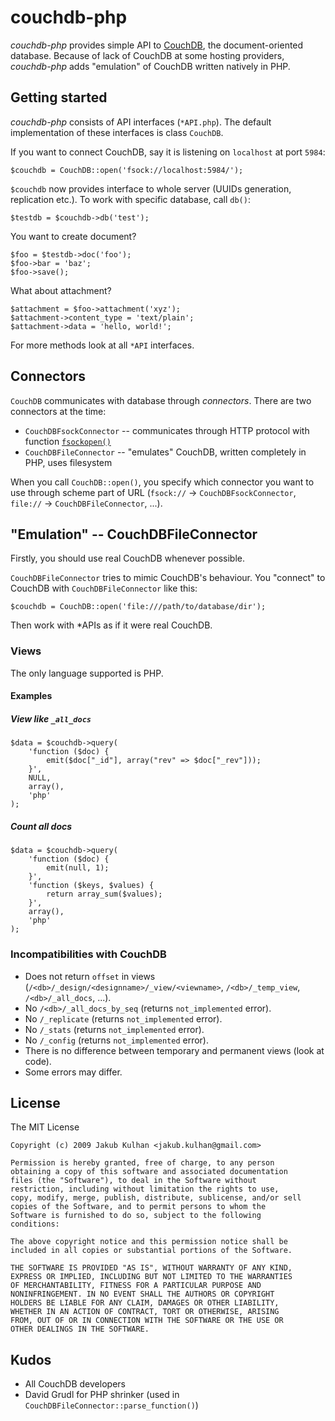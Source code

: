 # couchdb-php

*couchdb-php* provides simple API to [CouchDB](http://couchdb.apache.org/), the document-oriented database. Because of lack of CouchDB at some hosting providers, *couchdb-php* adds "emulation" of CouchDB written natively in PHP.

## Getting started

*couchdb-php* consists of API interfaces (`*API.php`). The default implementation of these interfaces is class `CouchDB`.

If you want to connect CouchDB, say it is listening on `localhost` at port `5984`:

    $couchdb = CouchDB::open('fsock://localhost:5984/');

`$couchdb` now provides interface to whole server (UUIDs generation, replication etc.). To work with specific database, call `db()`:

    $testdb = $couchdb->db('test');

You want to create document?

    $foo = $testdb->doc('foo');
    $foo->bar = 'baz';
    $foo->save();

What about attachment?

    $attachment = $foo->attachment('xyz');
    $attachment->content_type = 'text/plain';
    $attachment->data = 'hello, world!';

For more methods look at all `*API` interfaces.

## Connectors

`CouchDB` communicates with database through *connectors*. There are two connectors at the time:

- `CouchDBFsockConnector` -- communicates through HTTP protocol with function [`fsockopen()`](http://php.net/fsockopen)
- `CouchDBFileConnector` -- "emulates" CouchDB, written completely in PHP, uses filesystem

When you call `CouchDB::open()`, you specify which connector you want to use through 
scheme part of URL (`fsock://` -> `CouchDBFsockConnector`, `file://` -> `CouchDBFileConnector`, ...).

## "Emulation" -- CouchDBFileConnector

Firstly, you should use real CouchDB whenever possible.

`CouchDBFileConnector` tries to mimic CouchDB's behaviour. You "connect" to CouchDB
with `CouchDBFileConnector` like this:

    $couchdb = CouchDB::open('file:///path/to/database/dir');

Then work with *APIs as if it were real CouchDB.

### Views

The only language supported is PHP.

#### Examples

##### View like `_all_docs`

    $data = $couchdb->query(
        'function ($doc) {
            emit($doc["_id"], array("rev" => $doc["_rev"]));
        }',
        NULL,
        array(),
        'php'
    );

##### Count all docs

    $data = $couchdb->query(
        'function ($doc) {
            emit(null, 1); 
        }',
        'function ($keys, $values) {
            return array_sum($values);
        }',
        array(),
        'php'
    );

### Incompatibilities with CouchDB

- Does not return `offset` in views (`/<db>/_design/<designname>/_view/<viewname>`, `/<db>/_temp_view`, `/<db>/_all_docs`, ...).
- No `/<db>/_all_docs_by_seq` (returns `not_implemented` error).
- No `/_replicate` (returns `not_implemented` error).
- No `/_stats` (returns `not_implemented` error).
- No `/_config` (returns `not_implemented` error).
- There is no difference between temporary and permanent views (look at code).
- Some errors may differ.

## License

The MIT License

    Copyright (c) 2009 Jakub Kulhan <jakub.kulhan@gmail.com>

    Permission is hereby granted, free of charge, to any person
    obtaining a copy of this software and associated documentation
    files (the "Software"), to deal in the Software without
    restriction, including without limitation the rights to use,
    copy, modify, merge, publish, distribute, sublicense, and/or sell
    copies of the Software, and to permit persons to whom the
    Software is furnished to do so, subject to the following
    conditions:

    The above copyright notice and this permission notice shall be
    included in all copies or substantial portions of the Software.

    THE SOFTWARE IS PROVIDED "AS IS", WITHOUT WARRANTY OF ANY KIND,
    EXPRESS OR IMPLIED, INCLUDING BUT NOT LIMITED TO THE WARRANTIES
    OF MERCHANTABILITY, FITNESS FOR A PARTICULAR PURPOSE AND
    NONINFRINGEMENT. IN NO EVENT SHALL THE AUTHORS OR COPYRIGHT
    HOLDERS BE LIABLE FOR ANY CLAIM, DAMAGES OR OTHER LIABILITY,
    WHETHER IN AN ACTION OF CONTRACT, TORT OR OTHERWISE, ARISING
    FROM, OUT OF OR IN CONNECTION WITH THE SOFTWARE OR THE USE OR
    OTHER DEALINGS IN THE SOFTWARE.

## Kudos

- All CouchDB developers
- David Grudl for PHP shrinker (used in `CouchDBFileConnector::parse_function()`)
